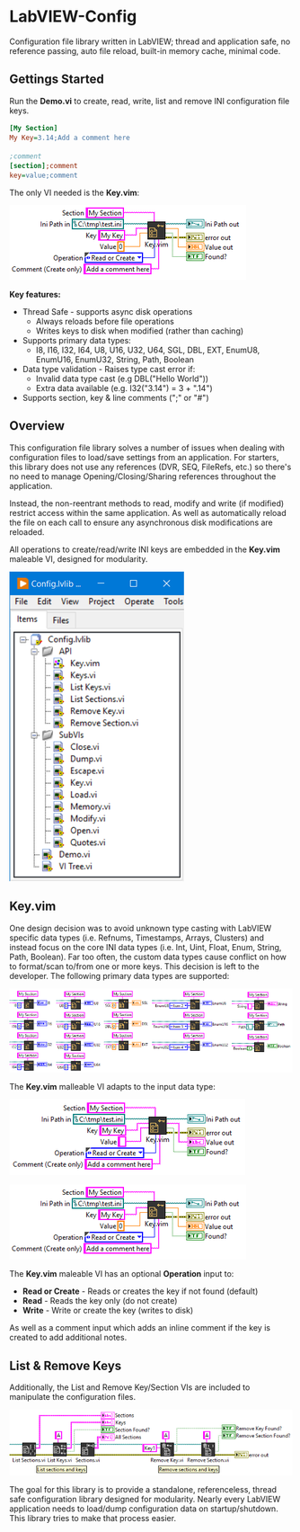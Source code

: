 # LabVIEW-Config
Configuration file library written in LabVIEW; thread and application safe, no reference passing, auto file reload, built-in memory cache, minimal code.

## Gettings Started

Run the **Demo.vi** to create, read, write, list and remove INI configuration file keys.

```ini
[My Section]
My Key=3.14;Add a comment here

;comment
[section];comment
key=value;comment
```

The only VI needed is the **Key.vim**:

![ConfigKeyVimDbl](/docs/imgs/ConfigKeyVimDbl.png)

**Key features:**

- Thread Safe - supports async disk operations
  - Always reloads before file operations
  - Writes keys to disk when modified (rather than caching)
- Supports primary data types:
  - I8, I16, I32, I64, U8, U16, U32, U64, SGL, DBL, EXT, EnumU8, EnumU16, EnumU32, String, Path, Boolean
- Data type validation - Raises type cast error if:
  - Invalid data type cast (e.g DBL("Hello World"))
  - Extra data available (e.g. I32("3.14") = 3 + ".14")
- Supports section, key & line comments (";" or "#")

## Overview

This configuration file library solves a number of issues when dealing with configuration files to load/save settings from an application. 
For starters, this library does not use any references (DVR, SEQ, FileRefs, etc.) so there's no need to manage Opening/Closing/Sharing references throughout the application.

Instead, the non-reentrant methods to read, modify and write (if modified) restrict access within the same application. 
As well as automatically reload the file on each call to ensure any asynchronous disk modifications are reloaded.

All operations to create/read/write INI keys are embedded in the **Key.vim** maleable VI, designed for modularity.

![ConfigLvlib](/docs/imgs/ConfigLvlib.png)

## Key.vim

One design decision was to avoid unknown type casting with LabVIEW specific data types (i.e. Refnums, Timestamps, Arrays, Clusters) and instead focus on the core INI data types (i.e. Int, Uint, Float, Enum, String, Path, Boolean). Far too often, the custom data types cause conflict on how to format/scan to/from one or more keys. This decision is left to the developer. The following primary data types are supported:

![ConfigKeyVimTypes](/docs/imgs/ConfigKeyVimTypes.png)

The **Key.vim** malleable VI adapts to the input data type:

![ConfigKeyVimStr](/docs/imgs/ConfigKeyVimStr.png)

![ConfigKeyVimDbl](/docs/imgs/ConfigKeyVimDbl.png)

The **Key.vim** maleable VI has an optional **Operation** input to:
- **Read or Create** - Reads or creates the key if not found (default)
- **Read** - Reads the key only (do not create)
- **Write** - Write or create the key (writes to disk)

As well as a comment input which adds an inline comment if the key is created to add additional notes.

## List & Remove Keys

Additionally, the List and Remove Key/Section VIs are included to manipulate the configuration files.

![ConfigListRemove](/docs/imgs/ConfigListRemove.png)

The goal for this library is to provide a standalone, referenceless, thread safe configuration library designed for modularity. Nearly every LabVIEW application needs to load/dump configuration data on startup/shutdown. This library tries to make that process easier.
